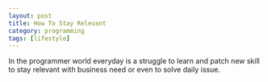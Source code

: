 ```yaml
---
layout: post
title: How To Stay Relevant
category: programming
tags: [lifestyle]
---
```


In the programmer world everyday is a struggle to learn and patch new skill to stay relevant with business need or even to solve daily issue.
